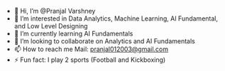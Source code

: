 - 👋 Hi, I’m @Pranjal Varshney
- 👀 I’m interested in Data Analytics, Machine Learning, AI Fundamental, and Low Level Designing
- 🌱 I’m currently learning AI Fundamentals
- 💞️ I’m looking to collaborate on Analytics and AI Fundamentals
- 📫 How to reach me Mail: pranjal012003@gmail.com
- ⚡ Fun fact: I play 2 sports (Football and Kickboxing)

<!---
Pranjal2901/Pranjal2901 is a ✨ special ✨ repository because its `README.md` (this file) appears on your GitHub profile.
You can click the Preview link to take a look at your changes.
--->
